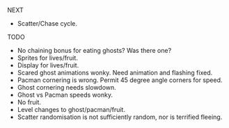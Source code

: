 
NEXT

- Scatter/Chase cycle.

TODO

- No chaining bonus for eating ghosts?  Was there one?
- Sprites for lives/fruit.
- Display for lives/fruit.
- Scared ghost animations wonky.  Need animation and flashing fixed.
- Pacman cornering is wrong.  Permit 45 degree angle corners for speed.
- Ghost cornering needs slowdown.
- Ghost vs Pacman speeds wonky.
- No fruit.
- Level changes to ghost/pacman/fruit.
- Scatter randomisation is not sufficiently random, nor is terrified fleeing.

